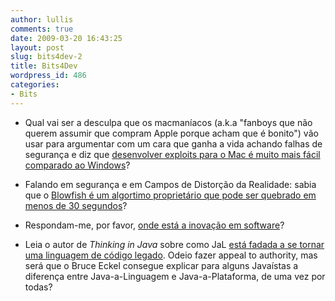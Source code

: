 ```yaml
---
author: lullis
comments: true
date: 2009-03-20 16:43:25
layout: post
slug: bits4dev-2
title: Bits4Dev
wordpress_id: 486
categories:
- Bits
---
```



	
  * Qual vai ser a desculpa que os macmaníacos (a.k.a "fanboys que não querem assumir que compram Apple porque acham que é bonito") vão usar para argumentar com um cara que ganha a vida achando falhas de segurança e diz que [desenvolver exploits para o Mac é muito mais fácil comparado ao Windows](http://blogs.zdnet.com/security/?p=2941)?

	
  * Falando em segurança e em Campos de Distorção da Realidade: sabia que o [Blowfish é um algortimo proprietário que pode ser quebrado em menos de 30 segundos](http://www.schneier.com/blog/archives/2009/03/blowfish_on_24_1.html)?

	
  * Respondam-me, por favor, [onde está a inovação em software](http://www.adambossy.com/blog/2009/03/20/where-is-the-innovation-in-software/)?

	
  * Leia o autor de _Thinking in Java_ sobre como JaL [está fadada a se tornar uma linguagem de código legado](http://www.artima.com/weblogs/viewpost.jsp?thread=252441). Odeio fazer appeal to authority, mas será que o Bruce Eckel consegue explicar para alguns Javaístas a diferença entre Java-a-Linguagem e Java-a-Plataforma, de uma vez por todas?


